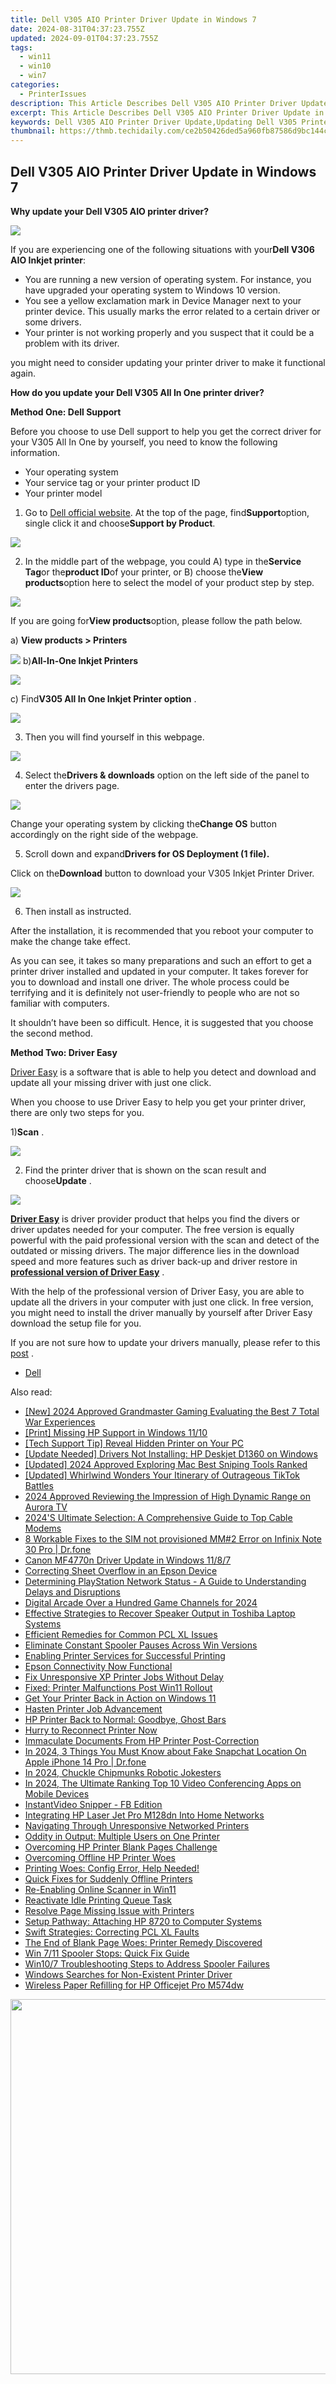 ```yaml
---
title: Dell V305 AIO Printer Driver Update in Windows 7
date: 2024-08-31T04:37:23.755Z
updated: 2024-09-01T04:37:23.755Z
tags:
  - win11
  - win10
  - win7
categories:
  - PrinterIssues
description: This Article Describes Dell V305 AIO Printer Driver Update in Windows 7
excerpt: This Article Describes Dell V305 AIO Printer Driver Update in Windows 7
keywords: Dell V305 AIO Printer Driver Update,Updating Dell V305 Printer in Windows 7,How to Update Dell V305 Printer Drivers in Windows 7,Dell V305 AIO Printer Windows 7 Support,Installing Latest Dell V305 AIO Printer Driver for Windows 7,Necessary Updates for Dell V305 Printer in Windows 7,Step-by-Step Guide to Update Dell V305 AIO Printer on Windows 7
thumbnail: https://thmb.techidaily.com/ce2b50426ded5a960fb87586d9bc144c1e1a55defefae42789a30b646b9173fc.jpeg
---
```


## Dell V305 AIO Printer Driver Update in Windows 7

 **Why update your Dell V305 AIO printer driver?**
  
 ![](https://images.drivereasy.com/wp-content/uploads/2016/07/img_5784c1001c1f1.png)

If you are experiencing one of the following situations with your**Dell V306 AIO Inkjet printer**:
  
* You are running a new version of operating system. For instance, you have upgraded your operating system to Windows 10 version.
* You see a yellow exclamation mark in Device Manager next to your printer device. This usually marks the error related to a certain driver or some drivers.
* Your printer is not working properly and you suspect that it could be a problem with its driver.
  
you might need to consider updating your printer driver to make it functional again.
  
 **How do you update your Dell V305 All In One printer driver?**
  
 **Method One: Dell Support**
  
Before you choose to use Dell support to help you get the correct driver for your V305 All In One by yourself, you need to know the following information.
  
* Your operating system
* Your service tag or your printer product ID
* Your printer model
  
1) Go to [Dell official website](https://shop-links.co/link/?exclusive=1&publisher_slug=itechdaily19598&url=http%3A%2F%2Fwww.dell.com%2F). At the top of the page, find**Support**option, single click it and choose**Support by Product**.
  
![](https://images.drivereasy.com/wp-content/uploads/2016/07/img_577b33e71b232.png)
  
2) In the middle part of the webpage, you could A) type in the**Service Tag**or the**product ID**of your printer, or B) choose the**View products**option here to select the model of your product step by step.

![](https://images.drivereasy.com/wp-content/uploads/2016/07/img_577b36acf0575.png)

If you are going for**View products**option, please follow the path below.
  
a) **View products > Printers**
  
![](https://images.drivereasy.com/wp-content/uploads/2016/07/img_577b36fd2b84a.png)
b)**All-In-One Inkjet Printers**
  
![](https://images.drivereasy.com/wp-content/uploads/2016/07/img_577b3734d805e.png)
  
 c) Find**V305 All In One Inkjet Printer option** .
  
![](https://images.drivereasy.com/wp-content/uploads/2016/07/img_577b37846c570.png)
  
 3) Then you will find yourself in this webpage.  
  
![](https://images.drivereasy.com/wp-content/uploads/2016/07/img_577b4fd2d93ff.png)
  
 4) Select the**Drivers & downloads** option on the left side of the panel to enter the drivers page.  
  
![](https://images.drivereasy.com/wp-content/uploads/2016/07/img_577b50abc9052.png)
  
 Change your operating system by clicking the**Change OS** button accordingly on the right side of the webpage.
  
 5) Scroll down and expand**Drivers for OS Deployment (1 file).**
  
 Click on the**Download** button to download your V305 Inkjet Printer Driver.  
  
![](https://images.drivereasy.com/wp-content/uploads/2016/07/img_577b519e7e9cd.png)
  
 6) Then install as instructed.
  
 After the installation, it is recommended that you reboot your computer to make the change take effect.
  
 As you can see, it takes so many preparations and such an effort to get a printer driver installed and updated in your computer. It takes forever for you to download and install one driver. The whole process could be terrifying and it is definitely not user-friendly to people who are not so familiar with computers.  
  
 It shouldn’t have been so difficult. Hence, it is suggested that you choose the second method.
  
**Method Two: Driver Easy**
  
[Driver Easy](https://tools.techidaily.com/drivereasy/download/) is a software that is able to help you detect and download and update all your missing driver with just one click.
  
 When you choose to use Driver Easy to help you get your printer driver, there are only two steps for you.
  
 1)**Scan** .
  
![](https://images.drivereasy.com/wp-content/uploads/2017/04/img_58e8b048871b6.png)

 2) Find the printer driver that is shown on the scan result and choose**Update** .
  
![](https://images.drivereasy.com/wp-content/uploads/2017/04/img_58e8b09bbee48.jpg)
  
[**Driver Easy**](https://tools.techidaily.com/drivereasy/download/) is driver provider product that helps you find the divers or driver updates needed for your computer. The free version is equally powerful with the paid professional version with the scan and detect of the outdated or missing drivers. The major difference lies in the download speed and more features such as driver back-up and driver restore in [**professional version of Driver Easy**](https://tools.techidaily.com/drivereasy/download/) .
  
 With the help of the professional version of Driver Easy, you are able to update all the drivers in your computer with just one click. In free version, you might need to install the driver manually by yourself after Driver Easy download the setup file for you.
  
 If you are not sure how to update your drivers manually, please refer to this [post](https://tools.techidaily.com/drivereasy/download/) .

* [Dell](https://tools.techidaily.com/drivereasy/download/)

<ins class="adsbygoogle"
     style="display:block"
     data-ad-format="autorelaxed"
     data-ad-client="ca-pub-7571918770474297"
     data-ad-slot="1223367746"></ins>



<ins class="adsbygoogle"
     style="display:block"
     data-ad-client="ca-pub-7571918770474297"
     data-ad-slot="8358498916"
     data-ad-format="auto"
     data-full-width-responsive="true"></ins>





<span class="atpl-alsoreadstyle">Also read:</span>
<div><ul>
<li><a href="https://desktop-recording.techidaily.com/new-2024-approved-grandmaster-gaming-evaluating-the-best-7-total-war-experiences/"><u>[New] 2024 Approved  Grandmaster Gaming  Evaluating the Best 7 Total War Experiences</u></a></li>
<li><a href="https://printer-issues.techidaily.com/print-missing-hp-support-in-windows-1110/"><u>[Print] Missing HP Support in Windows 11/10</u></a></li>
<li><a href="https://printer-issues.techidaily.com/tech-support-tip-reveal-hidden-printer-on-your-pc/"><u>[Tech Support Tip] Reveal Hidden Printer on Your PC</u></a></li>
<li><a href="https://printer-issues.techidaily.com/update-needed-drivers-not-installing-hp-deskjet-d1360-on-windows/"><u>[Update Needed] Drivers Not Installing: HP Deskjet D1360 on Windows</u></a></li>
<li><a href="https://on-screen-recording.techidaily.com/updated-2024-approved-exploring-mac-best-sniping-tools-ranked/"><u>[Updated] 2024 Approved  Exploring Mac  Best Sniping Tools Ranked</u></a></li>
<li><a href="https://tiktok-videos.techidaily.com/updated-whirlwind-wonders-your-itinerary-of-outrageous-tiktok-battles/"><u>[Updated] Whirlwind Wonders  Your Itinerary of Outrageous TikTok Battles</u></a></li>
<li><a href="https://extra-approaches.techidaily.com/2024-approved-reviewing-the-impression-of-high-dynamic-range-on-aurora-tv/"><u>2024 Approved  Reviewing the Impression of High Dynamic Range on Aurora TV</u></a></li>
<li><a href="https://buynow-info.techidaily.com/2024s-ultimate-selection-a-comprehensive-guide-to-top-cable-modems/"><u>2024'S Ultimate Selection: A Comprehensive Guide to Top Cable Modems</u></a></li>
<li><a href="https://howto.techidaily.com/8-workable-fixes-to-the-sim-not-provisioned-mm2-error-on-infinix-note-30-pro-drfone-by-drfone-fix-android-problems-fix-android-problems/"><u>8 Workable Fixes to the SIM not provisioned MM#2 Error on Infinix Note 30 Pro | Dr.fone</u></a></li>
<li><a href="https://printer-issues.techidaily.com/canon-mf4770n-driver-update-in-windows-1187/"><u>Canon MF4770n Driver Update in Windows 11/8/7</u></a></li>
<li><a href="https://printer-issues.techidaily.com/correcting-sheet-overflow-in-an-epson-device/"><u>Correcting Sheet Overflow in an Epson Device</u></a></li>
<li><a href="https://technical-tips.techidaily.com/determining-playstation-network-status-a-guide-to-understanding-delays-and-disruptions/"><u>Determining PlayStation Network Status - A Guide to Understanding Delays and Disruptions</u></a></li>
<li><a href="https://youtube-videos.techidaily.com/digital-arcade-over-a-hundred-game-channels-for-2024/"><u>Digital Arcade  Over a Hundred Game Channels for 2024</u></a></li>
<li><a href="https://sound-issues.techidaily.com/effective-strategies-to-recover-speaker-output-in-toshiba-laptop-systems/"><u>Effective Strategies to Recover Speaker Output in Toshiba Laptop Systems</u></a></li>
<li><a href="https://printer-issues.techidaily.com/efficient-remedies-for-common-pcl-xl-issues/"><u>Efficient Remedies for Common PCL XL Issues</u></a></li>
<li><a href="https://printer-issues.techidaily.com/eliminate-constant-spooler-pauses-across-win-versions/"><u>Eliminate Constant Spooler Pauses Across Win Versions</u></a></li>
<li><a href="https://printer-issues.techidaily.com/enabling-printer-services-for-successful-printing/"><u>Enabling Printer Services for Successful Printing</u></a></li>
<li><a href="https://printer-issues.techidaily.com/epson-connectivity-now-functional/"><u>Epson Connectivity Now Functional</u></a></li>
<li><a href="https://printer-issues.techidaily.com/fix-unresponsive-xp-printer-jobs-without-delay/"><u>Fix Unresponsive XP Printer Jobs Without Delay</u></a></li>
<li><a href="https://printer-issues.techidaily.com/fixed-printer-malfunctions-post-win11-rollout/"><u>Fixed: Printer Malfunctions Post Win11 Rollout</u></a></li>
<li><a href="https://printer-issues.techidaily.com/get-your-printer-back-in-action-on-windows-11/"><u>Get Your Printer Back in Action on Windows 11</u></a></li>
<li><a href="https://printer-issues.techidaily.com/hasten-printer-job-advancement/"><u>Hasten Printer Job Advancement</u></a></li>
<li><a href="https://printer-issues.techidaily.com/hp-printer-back-to-normal-goodbye-ghost-bars/"><u>HP Printer Back to Normal: Goodbye, Ghost Bars</u></a></li>
<li><a href="https://printer-issues.techidaily.com/hurry-to-reconnect-printer-now/"><u>Hurry to Reconnect Printer Now</u></a></li>
<li><a href="https://printer-issues.techidaily.com/immaculate-documents-from-hp-printer-post-correction/"><u>Immaculate Documents From HP Printer Post-Correction</u></a></li>
<li><a href="https://location-social.techidaily.com/in-2024-3-things-you-must-know-about-fake-snapchat-location-on-apple-iphone-14-pro-drfone-by-drfone-virtual-ios/"><u>In 2024, 3 Things You Must Know about Fake Snapchat Location On Apple iPhone 14 Pro | Dr.fone</u></a></li>
<li><a href="https://extra-information.techidaily.com/in-2024-chuckle-chipmunks-robotic-jokesters/"><u>In 2024, Chuckle Chipmunks  Robotic Jokesters</u></a></li>
<li><a href="https://desktop-recording.techidaily.com/in-2024-the-ultimate-ranking-top-10-video-conferencing-apps-on-mobile-devices/"><u>In 2024, The Ultimate Ranking  Top 10 Video Conferencing Apps on Mobile Devices</u></a></li>
<li><a href="https://facebook-clips.techidaily.com/instantvideo-snipper-fb-edition/"><u>InstantVideo Snipper - FB Edition</u></a></li>
<li><a href="https://printer-issues.techidaily.com/integrating-hp-laser-jet-pro-m128dn-into-home-networks/"><u>Integrating HP Laser Jet Pro M128dn Into Home Networks</u></a></li>
<li><a href="https://printer-issues.techidaily.com/navigating-through-unresponsive-networked-printers/"><u>Navigating Through Unresponsive Networked Printers</u></a></li>
<li><a href="https://printer-issues.techidaily.com/oddity-in-output-multiple-users-on-one-printer/"><u>Oddity in Output: Multiple Users on One Printer</u></a></li>
<li><a href="https://printer-issues.techidaily.com/overcoming-hp-printer-blank-pages-challenge/"><u>Overcoming HP Printer Blank Pages Challenge</u></a></li>
<li><a href="https://printer-issues.techidaily.com/overcoming-offline-hp-printer-woes/"><u>Overcoming Offline HP Printer Woes</u></a></li>
<li><a href="https://printer-issues.techidaily.com/1719574110556-printing-woes-config-error-help-needed/"><u>Printing Woes: Config Error, Help Needed!</u></a></li>
<li><a href="https://printer-issues.techidaily.com/quick-fixes-for-suddenly-offline-printers/"><u>Quick Fixes for Suddenly Offline Printers</u></a></li>
<li><a href="https://printer-issues.techidaily.com/re-enabling-online-scanner-in-win11/"><u>Re-Enabling Online Scanner in Win11</u></a></li>
<li><a href="https://printer-issues.techidaily.com/reactivate-idle-printing-queue-task/"><u>Reactivate Idle Printing Queue Task</u></a></li>
<li><a href="https://printer-issues.techidaily.com/resolve-page-missing-issue-with-printers/"><u>Resolve Page Missing Issue with Printers</u></a></li>
<li><a href="https://printer-issues.techidaily.com/setup-pathway-attaching-hp-8720-to-computer-systems/"><u>Setup Pathway: Attaching HP 8720 to Computer Systems</u></a></li>
<li><a href="https://printer-issues.techidaily.com/swift-strategies-correcting-pcl-xl-faults/"><u>Swift Strategies: Correcting PCL XL Faults</u></a></li>
<li><a href="https://printer-issues.techidaily.com/the-end-of-blank-page-woes-printer-remedy-discovered/"><u>The End of Blank Page Woes: Printer Remedy Discovered</u></a></li>
<li><a href="https://printer-issues.techidaily.com/win-711-spooler-stops-quick-fix-guide/"><u>Win 7/11 Spooler Stops: Quick Fix Guide</u></a></li>
<li><a href="https://printer-issues.techidaily.com/win107-troubleshooting-steps-to-address-spooler-failures/"><u>Win10/7 Troubleshooting Steps to Address Spooler Failures</u></a></li>
<li><a href="https://printer-issues.techidaily.com/windows-searches-for-non-existent-printer-driver/"><u>Windows Searches for Non-Existent Printer Driver</u></a></li>
<li><a href="https://printer-issues.techidaily.com/wireless-paper-refilling-for-hp-officejet-pro-m574dw/"><u>Wireless Paper Refilling for HP Officejet Pro M574dw</u></a></li>
</ul></div>

<!-- affiliate ads begin -->
<a href="https://appsumo.8odi.net/c/5597632/2082532/7443" target="_top" id="2082532"><img src="//a.impactradius-go.com/display-ad/7443-2082532" border="0" alt="" width="1200" height="600"/></a><img height="0" width="0" src="https://appsumo.8odi.net/i/5597632/2082532/7443" style="position:absolute;visibility:hidden;" border="0" />
<!-- affiliate ads end -->